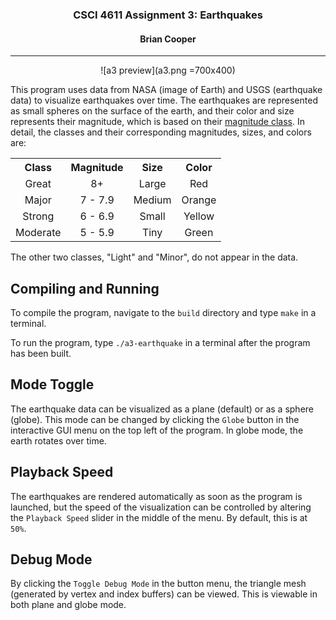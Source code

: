 <center>
<h3>CSCI 4611 Assignment 3: Earthquakes</h3>
<h4>Brian Cooper</h4>
<hr>

![a3 preview](a3.png =700x400)

</center>

This program uses data from NASA (image of Earth) and USGS (earthquake data) to visualize earthquakes over time. The earthquakes are represented as small spheres on the surface of the earth, and their color and size represents their magnitude, which is based on their <a href="http://www.geo.mtu.edu/UPSeis/magnitude.html">magnitude class</a>. In detail, the classes and their corresponding magnitudes, sizes, and colors are:

<table style="text-align:center">
    <th>Class</th>
    <th>Magnitude</th>
    <th>Size</th>
    <th>Color</th>
  <tr>
    <td>Great</td>
    <td>8+</td>
    <td>Large</td>
    <td>Red</td>
  </tr>
  <tr>
    <td>Major</td>
    <td>7 - 7.9</td>
    <td>Medium</td>
    <td>Orange</td>
  </tr>
  <tr>
    <td>Strong</td>
    <td>6 - 6.9</td>
    <td>Small</td>
    <td>Yellow</td>
  </tr>
  <tr>
    <td>Moderate</td>
    <td>5 - 5.9</td>
    <td>Tiny</td>
    <td>Green</td>
  </tr>
</table>

The other two classes, "Light" and "Minor", do not appear in the data.

## Compiling and Running
To compile the program, navigate to the `build` directory and type `make` in a terminal.

To run the program, type `./a3-earthquake` in a terminal after the program has been built.

## Mode Toggle
The earthquake data can be visualized as a plane (default) or as a sphere (globe). This mode can be changed by clicking the `Globe` button in the interactive GUI menu on the top left of the program. In globe mode, the earth rotates over time.

## Playback Speed
The earthquakes are rendered automatically as soon as the program is launched, but the speed of the visualization can be controlled by altering the `Playback Speed` slider in the middle of the menu. By default, this is at `50%`.

## Debug Mode
By clicking the `Toggle Debug Mode` in the button menu, the triangle mesh (generated by vertex and index buffers) can be viewed. This is viewable in both plane and globe mode.
